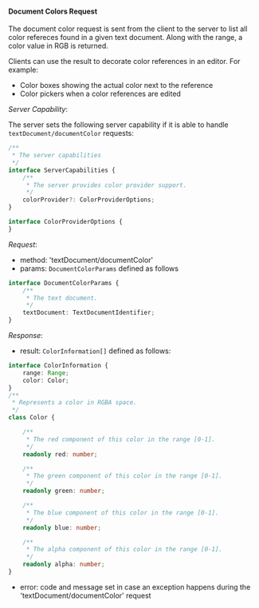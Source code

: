 #### Document Colors Request

The document color request is sent from the client to the server to list all color refereces found in a given text document. Along with the range, a color value in RGB is returned.

Clients can use the result to decorate color references in an editor. For example:
- Color boxes showing the actual color next to the reference
- Color pickers when a color references are edited

_Server Capability_:

The server sets the following server capability if it is able to handle `textDocument/documentColor` requests:

```ts
/**
 * The server capabilities
 */
interface ServerCapabilities {
	/**
	 * The server provides color provider support.
	 */
	colorProvider?: ColorProviderOptions;
}

interface ColorProviderOptions {
}

```


_Request_:

* method: 'textDocument/documentColor'
* params: `DocumentColorParams` defined as follows

```ts
interface DocumentColorParams {
	/**
	 * The text document.
	 */
	textDocument: TextDocumentIdentifier;
}
```

_Response_:
* result: `ColorInformation[]` defined as follows:
```ts
interface ColorInformation {
	range: Range;
	color: Color;
}
/**
 * Represents a color in RGBA space.
 */
class Color {

	/**
	 * The red component of this color in the range [0-1].
	 */
	readonly red: number;

	/**
	 * The green component of this color in the range [0-1].
	 */
	readonly green: number;

	/**
	 * The blue component of this color in the range [0-1].
	 */
	readonly blue: number;

	/**
	 * The alpha component of this color in the range [0-1].
	 */
	readonly alpha: number;
}
```
* error: code and message set in case an exception happens during the 'textDocument/documentColor' request